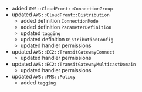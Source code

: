 - added `AWS::CloudFront::ConnectionGroup`
- updated `AWS::CloudFront::Distribution`
  - added definition `ConnectionMode`
  - added definition `ParameterDefinition`
  - updated `tagging`
  - updated definition `DistributionConfig`
  - updated handler permissions
- updated `AWS::EC2::TransitGatewayConnect`
  - updated handler permissions
- updated `AWS::EC2::TransitGatewayMulticastDomain`
  - updated handler permissions
- updated `AWS::FMS::Policy`
  - added `tagging`
